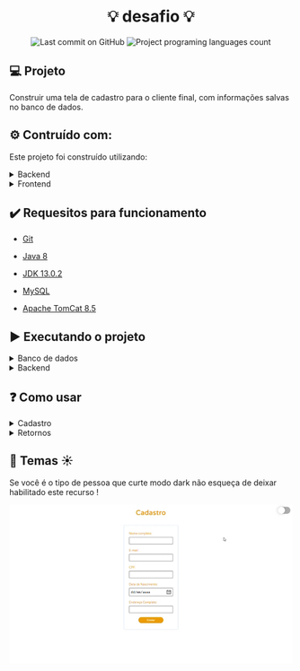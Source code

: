 <h1 align="center">💡 desafio 💡</h1>

<p align="center">
  <img alt="Last commit on GitHub" src="https://img.shields.io/github/last-commit/davibrandao18/desafio">
  <img alt="Project programing languages count" src="https://img.shields.io/github/languages/count/davibrandao18/desafio">
</p> 

## :computer: Projeto 

Construir uma tela de cadastro para o cliente final, com informações salvas no banco de dados.

## :gear: Contruído com:

Este projeto foi construído utilizando:

<details>
    <summary>Backend</summary>
    <ul><li>Java 8</li></ul>
    <ul><li>JDK 13.0.2</li></ul>
    <ul><li>JSP</li></ul>
    <ul>
      <li><summary>JSTL</summary>
      Permite a criação de JSP sem a utilização de scriptlets, melhorando a legibilidade do código utilizando El
      </li>
    </ul>
    <ul><li>Java Bens</li></ul>
    <ul><li>DAO (Data Acess Object)</li></ul>
    <ul><li>Service</li></ul>
    <ul><li>Factory</li></ul>
    <ul><li>MVC</li></ul>
    <ul><li>MySQL</li></ul>
</details>

<details>
    <summary>Frontend</summary>
    <ul><li>HTML 5</li></ul>
    <ul><li>JSP</li></ul>
    <ul><li>JSTL</li></ul>
    <ul><li>CSS 3</li></ul>
    <ul><li>JavaScript</li></ul>
</details>

## :heavy_check_mark: Requesitos para funcionamento

<ul>
    <li><a href="https://git-scm.com/downloads">Git</a></li>
</ul>

<ul>
    <li><a href="https://www.java.com/pt_BR/download/" target="_blank">Java 8</a></li>
</ul>

<ul>
    <li><a href="https://www.oracle.com/java/technologies/javase-jdk13-downloads.html" target="_blank">JDK 13.0.2</a></li>
</ul>

<ul>
    <li><a href="https://dev.mysql.com/downloads/" target="_blank">MySQL</a></li>
</ul>

<ul>
    <li><a href="https://tomcat.apache.org/download-80.cgi" target="_blank">Apache TomCat 8.5</a></li>
</ul>

## :arrow_forward: Executando o projeto

<details>
    <summary>Banco de dados</summary>
    <ul>
        <li>Crie uma conexão</li>
        <li>Insira suas credenciais no arquivo ConnectionFactory.java</li>
        <li>Verifique se o driver do mysql jdbc está adicionado ao Path do projeto</li>
        <li>Crie a estrutura de tabelas usando o arquivo ddl.sql</li>
    </ul>
</details>

<details>
    <summary>Backend</summary>
    <ul>
        <li>Adicione o projeto ao servidor tomcat</li>
        <li>Inicie o servidor</li>
        <li>Por último, se estiver utilizando conexão local acesse <a href="localhost:8080/horadoevento/">localhost:8080/horadoevento/</a></li>
    </ul>
</details>

## :question: Como usar

<details>
     <summary>Cadastro</summary>
     <ul>
        <li>Preencha pelo menos E-mail ou CPF, para envio do fromulário</li>
     </ul>
     <img src="https://github.com/davibrandao18/desafio/blob/master/WebContent/assets/cadastro.png">
</details>

<details>
    <summary>Retornos</summary>
    <ul>
       <li>"Usuário cadastrado com sucesso."</li>
       Neste caso as informações inclusas foram salvas com sucesso no banco de dados
    </ul>
  
   <img src="https://github.com/davibrandao18/desafio/blob/master/WebContent/assets/sucessoCadastro.gif">
   
   
   <ul>
       <li>"Erro ao registrar usuário."</li>
       Este erro pode ser ocasionado por tentar mandar o formulário em branco, ou por não preencher o e-mai ou CPF
   </ul>
   
   <img src="https://github.com/davibrandao18/desafio/blob/master/WebContent/assets/ErroCadastro1.gif">
</details>


## 🌙 Temas ☀

Se você é o tipo de pessoa que curte modo dark não esqueça de deixar habilitado este recurso !

<img src="https://github.com/davibrandao18/desafio/blob/master/WebContent/assets/dark.gif">

